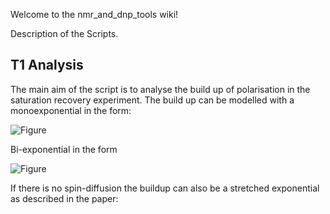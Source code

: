 Welcome to the nmr_and_dnp_tools wiki!

Description of the Scripts.

## T1 Analysis

The main aim of the script is to analyse the build up of polarisation in the saturation recovery experiment.
The build up can be modelled with a monoexponential in the form:

![Figure](https://latex.codecogs.com/svg.image?I(t)&space;=&space;I_0&space;(1-\exp(-t/T_1))&space;)

Bi-exponential in the form

![Figure](https://latex.codecogs.com/svg.image?I(t)&space;=&space;I_{0,a}&space;(1-\exp(-t/T_{1,a}))&space;&plus;&space;I_{0,b}&space;(1-\exp(-t/T_{1,b}))&space;&space;)

If there is no spin-diffusion the buildup can also be a stretched exponential as described in the paper:
